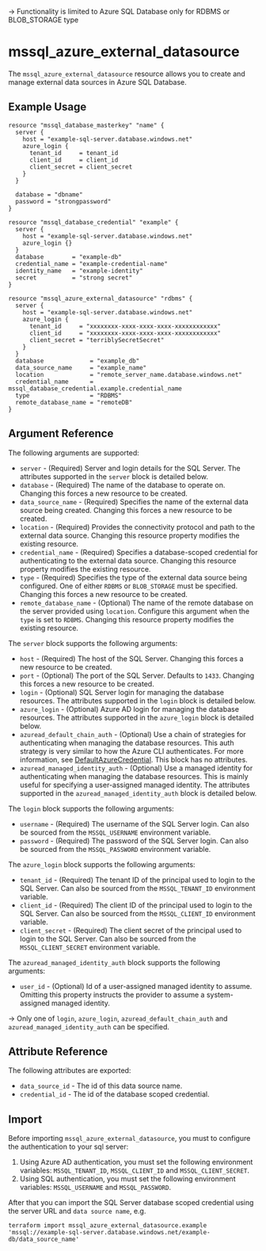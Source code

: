 -> Functionality is limited to Azure SQL Database only for RDBMS or BLOB_STORAGE type

# mssql_azure_external_datasource

The `mssql_azure_external_datasource` resource allows you to create and manage external data sources in Azure SQL Database.

## Example Usage

```hcl
resource "mssql_database_masterkey" "name" {
  server {
    host = "example-sql-server.database.windows.net"
    azure_login {
      tenant_id     = tenant_id
      client_id     = client_id
      client_secret = client_secret
    }
  }

  database = "dbname"
  password = "strongpassword"
}

resource "mssql_database_credential" "example" {
  server {
    host = "example-sql-server.database.windows.net"
    azure_login {}
  }
  database        = "example-db"
  credential_name = "example-credential-name"
  identity_name   = "example-identity"
  secret          = "strong secret"
}

resource "mssql_azure_external_datasource" "rdbms" {
  server {
    host = "example-sql-server.database.windows.net"
    azure_login {
      tenant_id     = "xxxxxxxx-xxxx-xxxx-xxxx-xxxxxxxxxxxx"
      client_id     = "xxxxxxxx-xxxx-xxxx-xxxx-xxxxxxxxxxxx"
      client_secret = "terriblySecretSecret"
    }
  }
  database             = "example_db"
  data_source_name     = "example_name"
  location             = "remote_server_name.database.windows.net"
  credential_name      = mssql_database_credential.example.credential_name
  type                 = "RDBMS"
  remote_database_name = "remoteDB"
}
```
## Argument Reference

The following arguments are supported:

* `server` - (Required) Server and login details for the SQL Server. The attributes supported in the `server` block is detailed below.
* `database` - (Required) The name of the database to operate on. Changing this forces a new resource to be created.
* `data_source_name` - (Required) Specifies the name of the external data source being created. Changing this forces a new resource to be created.
* `location` - (Required) Provides the connectivity protocol and path to the external data source. Changing this resource property modifies the existing resource.
* `credential_name` - (Required) Specifies a database-scoped credential for authenticating to the external data source. Changing this resource property modifies the existing resource.
* `type` - (Required) Specifies the type of the external data source being configured. One of either `RDBMS` or `BLOB_STORAGE` must be specified. Changing this forces a new resource to be created.
* `remote_database_name` - (Optional) The name of the remote database on the server provided using `location`. Configure this argument when the `type` is set to `RDBMS`. Changing this resource property modifies the existing resource.

The `server` block supports the following arguments:

* `host` - (Required) The host of the SQL Server. Changing this forces a new resource to be created.
* `port` - (Optional) The port of the SQL Server. Defaults to `1433`. Changing this forces a new resource to be created.
* `login` - (Optional) SQL Server login for managing the database resources. The attributes supported in the `login` block is detailed below.
* `azure_login` - (Optional) Azure AD login for managing the database resources. The attributes supported in the `azure_login` block is detailed below.
* `azuread_default_chain_auth` - (Optional) Use a chain of strategies for authenticating when managing the database resources. This auth strategy is very similar to how the Azure CLI authenticates. For more information, see [DefaultAzureCredential](https://github.com/Azure/azure-sdk-for-go/wiki/Set-up-Your-Environment-for-Authentication#configure-defaultazurecredential). This block has no attributes.
* `azuread_managed_identity_auth` - (Optional) Use a managed identity for authenticating when managing the database resources. This is mainly useful for specifying a user-assigned managed identity. The attributes supported in the `azuread_managed_identity_auth` block is detailed below.

The `login` block supports the following arguments:

* `username` - (Required) The username of the SQL Server login. Can also be sourced from the `MSSQL_USERNAME` environment variable.
* `password` - (Required) The password of the SQL Server login. Can also be sourced from the `MSSQL_PASSWORD` environment variable.

The `azure_login` block supports the following arguments:

* `tenant_id` - (Required) The tenant ID of the principal used to login to the SQL Server. Can also be sourced from the `MSSQL_TENANT_ID` environment variable.
* `client_id` - (Required) The client ID of the principal used to login to the SQL Server. Can also be sourced from the `MSSQL_CLIENT_ID` environment variable.
* `client_secret` - (Required) The client secret of the principal used to login to the SQL Server. Can also be sourced from the `MSSQL_CLIENT_SECRET` environment variable.

The `azuread_managed_identity_auth` block supports the following arguments:

* `user_id` - (Optional) Id of a user-assigned managed identity to assume. Omitting this property instructs the provider to assume a system-assigned managed identity.

-> Only one of `login`, `azure_login`, `azuread_default_chain_auth` and `azuread_managed_identity_auth` can be specified.

## Attribute Reference

The following attributes are exported:

* `data_source_id` - The id of this data source name.
* `credential_id` - The id of the database scoped credential.

## Import

Before importing `mssql_azure_external_datasource`, you must to configure the authentication to your sql server:

1. Using Azure AD authentication, you must set the following environment variables: `MSSQL_TENANT_ID`, `MSSQL_CLIENT_ID` and `MSSQL_CLIENT_SECRET`.
2. Using SQL authentication, you must set the following environment variables: `MSSQL_USERNAME` and `MSSQL_PASSWORD`.

After that you can import the SQL Server database scoped credential using the server URL and `data source name`, e.g.

```shell
terraform import mssql_azure_external_datasource.example 'mssql://example-sql-server.database.windows.net/example-db/data_source_name'
```
